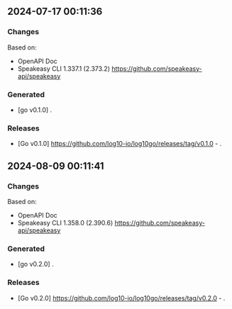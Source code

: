 

## 2024-07-17 00:11:36
### Changes
Based on:
- OpenAPI Doc  
- Speakeasy CLI 1.337.1 (2.373.2) https://github.com/speakeasy-api/speakeasy
### Generated
- [go v0.1.0] .
### Releases
- [Go v0.1.0] https://github.com/log10-io/log10go/releases/tag/v0.1.0 - .

## 2024-08-09 00:11:41
### Changes
Based on:
- OpenAPI Doc  
- Speakeasy CLI 1.358.0 (2.390.6) https://github.com/speakeasy-api/speakeasy
### Generated
- [go v0.2.0] .
### Releases
- [Go v0.2.0] https://github.com/log10-io/log10go/releases/tag/v0.2.0 - .
